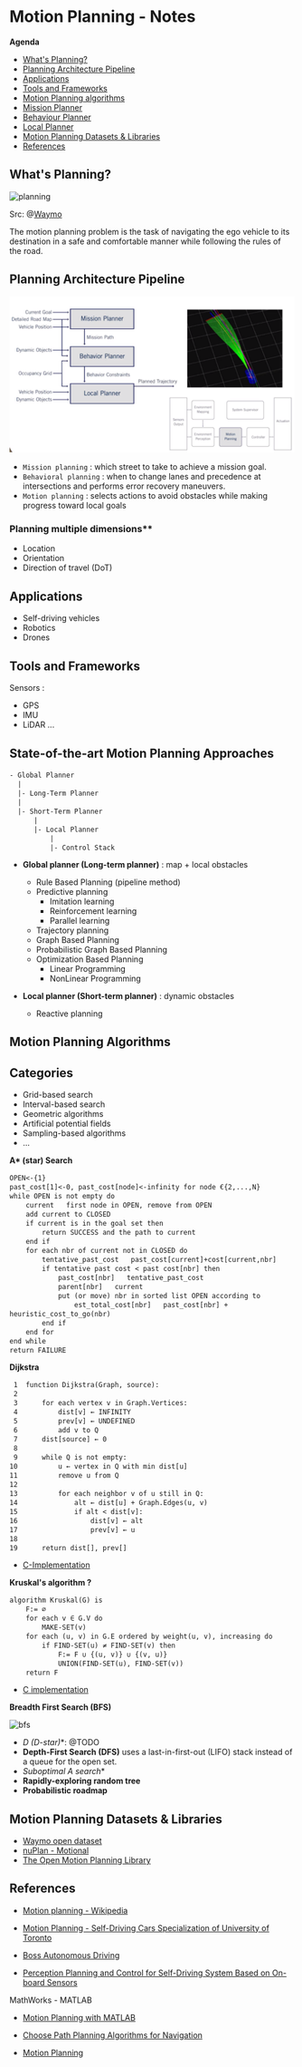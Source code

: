 # Motion Planning - Notes

**Agenda**
- [What's Planning?](#whats-planning)
- [Planning Architecture Pipeline](#planning-architecture-pipeline)
- [Applications](#applications)
- [Tools and Frameworks](#tools-and-frameworks)
- [Motion Planning algorithms](#motion-planning-algorithms)
- [Mission Planner](#mission-planner)
- [Behaviour Planner](#behaviour-planner)
- [Local Planner](#local-planner)
- [Motion Planning Datasets \& Libraries](#motion-planning-datasets--libraries)
- [References](#references)



## What's Planning? 

![planning](https://1.bp.blogspot.com/-SkP0AfhlI9w/YEgQjwDgaSI/AAAAAAAAE_c/xCPqIwl23Yk7vcSijM4mrkS-55WmJ7IFwCNcBGAsYHQ/s16000/busy_street_3.png)

Src: @[Waymo](https://waymo.com/blog/2021/03/expanding-waymo-open-dataset-with-interactive-scenario-data-and-new-challenges.html)

The motion planning problem is the task of navigating the ego vehicle to its destination in a safe and comfortable manner while following the rules of the road.


## Planning Architecture Pipeline

![](https://github.com/afondiel/Self-Driving-Cars-Specialization/blob/main/Course1-Introduction-to-Self-Driving-Cars/resources/w2/img/l3-sw-archi-motion-planning2.png?raw=true)

- `Mission planning` : which street to take to achieve a mission goal. 
- `Behavioral planning` : when to change lanes and precedence at intersections and performs error recovery maneuvers.
- `Motion planning` : selects actions to avoid obstacles while making progress toward local goals

### Planning multiple dimensions**
- Location
- Orientation
- Direction of travel (DoT)

## Applications

- Self-driving vehicles
- Robotics
- Drones

## Tools and Frameworks

Sensors : 
- GPS
- IMU
- LiDAR
... 

## State-of-the-art Motion Planning Approaches

```
- Global Planner
  |
  |- Long-Term Planner
  |
  |- Short-Term Planner
      |
      |- Local Planner
          |
          |- Control Stack
```

- **Global planner (Long-term planner)** : map + local obstacles 
  - Rule Based Planning (pipeline method)
  - Predictive planning 
    - Imitation learning
    - Reinforcement learning 
    - Parallel learning
  - Trajectory planning
  - Graph Based Planning
  - Probabilistic Graph Based Planning
  - Optimization Based Planning
    - Linear Programming
    - NonLinear Programming 

- **Local planner (Short-term planner)** : dynamic obstacles
  - Reactive planning


## Motion Planning Algorithms

## Categories

- Grid-based search
- Interval-based search
- Geometric algorithms
- Artificial potential fields
- Sampling-based algorithms
- ...

**A\* (star) Search**

```
OPEN<-{1}
past_cost[1]<-0, past_cost[node]<-infinity for node €{2,...,N} 
while OPEN is not empty do
    current   first node in OPEN, remove from OPEN
    add current to CLOSED
    if current is in the goal set then
        return SUCCESS and the path to current
    end if
    for each nbr of current not in CLOSED do
        tentative_past_cost   past_cost[current]+cost[current,nbr]
        if tentative past cost < past cost[nbr] then
            past_cost[nbr]   tentative_past_cost
            parent[nbr]   current
            put (or move) nbr in sorted list OPEN according to
                est_total_cost[nbr]   past_cost[nbr] + heuristic_cost_to_go(nbr)
        end if
    end for
end while
return FAILURE
```

**Dijkstra**

```
 1  function Dijkstra(Graph, source):
 2      
 3      for each vertex v in Graph.Vertices:
 4          dist[v] ← INFINITY
 5          prev[v] ← UNDEFINED
 6          add v to Q
 7      dist[source] ← 0
 8      
 9      while Q is not empty:
10          u ← vertex in Q with min dist[u]
11          remove u from Q
12          
13          for each neighbor v of u still in Q:
14              alt ← dist[u] + Graph.Edges(u, v)
15              if alt < dist[v]:
16                  dist[v] ← alt
17                  prev[v] ← u
18
19      return dist[], prev[]
```
  - [C-Implementation](https://github.com/afondiel/research-notes/tree/master/programming/data%20structures/graph)

**Kruskal's algorithm ?**

```
algorithm Kruskal(G) is
    F:= ∅
    for each v ∈ G.V do
        MAKE-SET(v)
    for each (u, v) in G.E ordered by weight(u, v), increasing do
        if FIND-SET(u) ≠ FIND-SET(v) then
            F:= F ∪ {(u, v)} ∪ {(v, u)}
            UNION(FIND-SET(u), FIND-SET(v))
    return F
```
- [C implementation](https://github.com/afondiel/research-notes/tree/master/programming/data%20structures/graph)
  
**Breadth First Search (BFS)**

![bfs](https://github.com/afondiel/Self-Driving-Cars-Specialization-Coursera/blob/main/Course4-Motion-Planning-for-Self-Driving-Cars/resources/w3/img/l1-bfs0.png?raw=true)

- **D* (D-star)**: @TODO
- **Depth-First Search (DFS)** uses a last-in-first-out (LIFO) stack instead of a queue for the open set. 
- **Suboptimal A* search**
- **Rapidly-exploring random tree**
- **Probabilistic roadmap**


## Motion Planning Datasets & Libraries
- [Waymo open dataset](https://waymo.com/open/about)
- [nuPlan - Motional](https://www.nuscenes.org/nuplan)
- [The Open Motion Planning Library](https://ompl.kavrakilab.org/)


## References

- [Motion planning - Wikipedia](https://en.wikipedia.org/wiki/Motion_planning)

- [Motion Planning - Self-Driving Cars Specialization of University of Toronto](https://github.com/afondiel/Self-Driving-Cars-Specialization-Coursera/tree/main/Course4-Motion-Planning-for-Self-Driving-Cars)
- [Boss Autonomous Driving](https://github.com/afondiel/Self-Driving-Cars-Specialization-Coursera/blob/main/Course1-Introduction-to-Self-Driving-Cars/resources/Boss-autonomous-driving-pres-DARPA-Urban-Challenge-2007-by-journal-of-robotics-2008.pdf)

 - [Perception Planning and Control for Self-Driving System Based on On-board Sensors](https://www.researchgate.net/publication/344734310_Perception_Planning_and_Control_for_Self-Driving_System_Based_on_On-board_Sensors/link/609c9edd299bf1259ece7fe0/download)

MathWorks - MATLAB
- [Motion Planning with MATLAB](https://www.mathworks.com/campaigns/offers/motion-planning-with-matlab.html)

- [Choose Path Planning Algorithms for Navigation](https://www.mathworks.com/help/nav/ug/choose-path-planning-algorithms-for-navigation.html)
- [Motion Planning](https://www.mathworks.com/help/nav/motion-planning.html)

